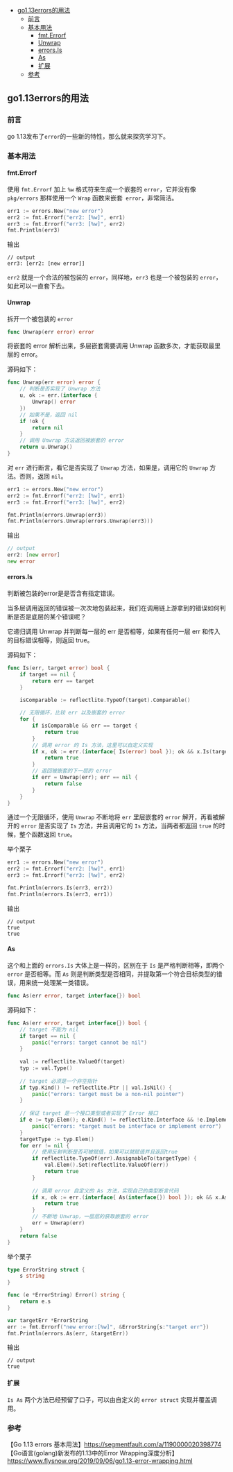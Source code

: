 - [go1.13errors的用法](#go113errors%E7%9A%84%E7%94%A8%E6%B3%95)
  - [前言](#%E5%89%8D%E8%A8%80)
  - [基本用法](#%E5%9F%BA%E6%9C%AC%E7%94%A8%E6%B3%95)
    - [fmt.Errorf](#fmterrorf)
    - [Unwrap](#unwrap)
    - [errors.Is](#errorsis)
    - [As](#as)
    - [扩展](#%E6%89%A9%E5%B1%95)
  - [参考](#%E5%8F%82%E8%80%83)

## go1.13errors的用法

### 前言

go 1.13发布了`error`的一些新的特性，那么就来探究学习下。

### 基本用法

#### fmt.Errorf

使用 `fmt.Errorf` 加上 `%w` 格式符来生成一个嵌套的 `error`，它并没有像 `pkg/errors` 那样使用一个 `Wrap` 函数来嵌套` error`，非常简洁。  

````go
err1 := errors.New("new error")
err2 := fmt.Errorf("err2: [%w]", err1)
err3 := fmt.Errorf("err3: [%w]", err2)
fmt.Println(err3)
````
输出
````
// output
err3: [err2: [new error]]
````
`err2` 就是一个合法的被包装的 `error`，同样地，`err3` 也是一个被包装的 `error`，如此可以一直套下去。  

#### Unwrap

拆开一个被包装的 `error`  

````go
func Unwrap(err error) error
````
将嵌套的 error 解析出来，多层嵌套需要调用 Unwrap 函数多次，才能获取最里层的 error。  

源码如下：  

````go
func Unwrap(err error) error {
    // 判断是否实现了 Unwrap 方法
	u, ok := err.(interface {
		Unwrap() error
	})
	// 如果不是，返回 nil
	if !ok {
		return nil
	}
	// 调用 Unwrap 方法返回被嵌套的 error
	return u.Unwrap()
}
````

对 `err` 进行断言，看它是否实现了 `Unwrap` 方法，如果是，调用它的 `Unwrap` 方法。否则，返回 `nil`。

````go
err1 := errors.New("new error")
err2 := fmt.Errorf("err2: [%w]", err1)
err3 := fmt.Errorf("err3: [%w]", err2)

fmt.Println(errors.Unwrap(err3))
fmt.Println(errors.Unwrap(errors.Unwrap(err3)))
````

输出

````go
// output
err2: [new error]
new error
````

#### errors.Is

判断被包装的error是是否含有指定错误。  

当多层调用返回的错误被一次次地包装起来，我们在调用链上游拿到的错误如何判断是否是底层的某个错误呢？  

它递归调用 Unwrap 并判断每一层的 err 是否相等，如果有任何一层 err 和传入的目标错误相等，则返回 true。  

源码如下：
````go
func Is(err, target error) bool {
	if target == nil {
		return err == target
	}

	isComparable := reflectlite.TypeOf(target).Comparable()
	
	// 无限循环，比较 err 以及嵌套的 error
	for {
		if isComparable && err == target {
			return true
		}
		// 调用 error 的 Is 方法，这里可以自定义实现
		if x, ok := err.(interface{ Is(error) bool }); ok && x.Is(target) {
			return true
		}
		// 返回被嵌套的下一层的 error
		if err = Unwrap(err); err == nil {
			return false
		}
	}
}
````
通过一个无限循环，使用 `Unwrap` 不断地将 `err` 里层嵌套的 `error` 解开，再看被解开的 `error` 是否实现了 `Is` 方法，并且调用它的 `Is` 方法，当两者都返回 `true` 的时候，整个函数返回 `true`。

举个栗子

````go
err1 := errors.New("new error")
err2 := fmt.Errorf("err2: [%w]", err1)
err3 := fmt.Errorf("err3: [%w]", err2)

fmt.Println(errors.Is(err3, err2))
fmt.Println(errors.Is(err3, err1))
````
输出
````
// output
true
true
````

#### As

这个和上面的 `errors.Is` 大体上是一样的，区别在于 `Is` 是严格判断相等，即两个 `error` 是否相等。而 `As` 则是判断类型是否相同，并提取第一个符合目标类型的错误，用来统一处理某一类错误。

````go
func As(err error, target interface{}) bool
````

源码如下：

````go
func As(err error, target interface{}) bool {
    // target 不能为 nil
	if target == nil {
		panic("errors: target cannot be nil")
	}
	
	val := reflectlite.ValueOf(target)
	typ := val.Type()
	
	// target 必须是一个非空指针
	if typ.Kind() != reflectlite.Ptr || val.IsNil() {
		panic("errors: target must be a non-nil pointer")
	}
	
	// 保证 target 是一个接口类型或者实现了 Error 接口
	if e := typ.Elem(); e.Kind() != reflectlite.Interface && !e.Implements(errorType) {
		panic("errors: *target must be interface or implement error")
	}
	targetType := typ.Elem()
	for err != nil {
	    // 使用反射判断是否可被赋值，如果可以就赋值并且返回true
		if reflectlite.TypeOf(err).AssignableTo(targetType) {
			val.Elem().Set(reflectlite.ValueOf(err))
			return true
		}
		
		// 调用 error 自定义的 As 方法，实现自己的类型断言代码
		if x, ok := err.(interface{ As(interface{}) bool }); ok && x.As(target) {
			return true
		}
		// 不断地 Unwrap，一层层的获取嵌套的 error
		err = Unwrap(err)
	}
	return false
}
````

举个栗子

````go
type ErrorString struct {
    s string
}

func (e *ErrorString) Error() string {
    return e.s
}

var targetErr *ErrorString
err := fmt.Errorf("new error:[%w]", &ErrorString{s:"target err"})
fmt.Println(errors.As(err, &targetErr))
````
输出
````
// output
true
````

#### 扩展

`Is As` 两个方法已经预留了口子，可以由自定义的 `error struct` 实现并覆盖调用。


### 参考
 
【Go 1.13 errors 基本用法】https://segmentfault.com/a/1190000020398774
【Go语言(golang)新发布的1.13中的Error Wrapping深度分析】https://www.flysnow.org/2019/09/06/go1.13-error-wrapping.html